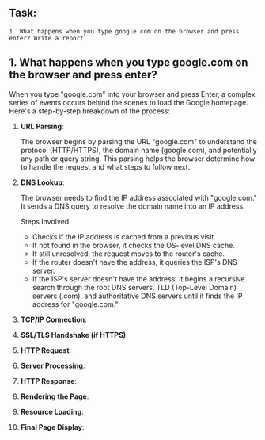## Task:
```
1. What happens when you type google.com on the browser and press enter? Write a report.
```
## 1. What happens when you type google.com on the browser and press enter?
When you type "google.com" into your browser and press Enter, a complex series of events occurs behind the scenes to load the Google homepage. Here's a step-by-step breakdown of the process:
1. **URL Parsing**:

    The browser begins by parsing the URL "google.com" to understand the protocol (HTTP/HTTPS), the domain name (google.com), and potentially any path or query string. This parsing helps the browser determine how to handle the request and what steps to follow next.

2. **DNS Lookup**:

    The browser needs to find the IP address associated with "google.com." It sends a DNS query to resolve the domain name into an IP address.

    Steps Involved:
   
    - Checks if the IP address is cached from a previous visit.
    - If not found in the browser, it checks the OS-level DNS cache.
    - If still unresolved, the request moves to the router's cache.
    - If the router doesn't have the address, it queries the ISP's DNS server.
    - If the ISP's server doesn't have the address, it begins a recursive search through the root DNS servers, TLD (Top-Level Domain) servers (.com), and authoritative DNS servers until it finds the IP address for "google.com."

4. **TCP/IP Connection**:

5. **SSL/TLS Handshake (if HTTPS)**:

6. **HTTP Request**:

7. **Server Processing**:

8. **HTTP Response**:

9. **Rendering the Page**:

10. **Resource Loading**:

11. **Final Page Display**:
